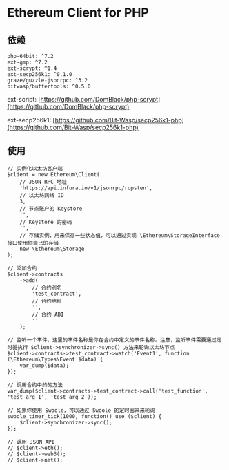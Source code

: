 # Ethereum Client for PHP
## 依赖
```
php-64bit: ^7.2
ext-gmp: ^7.2
ext-scrypt: ^1.4  
ext-secp256k1: ^0.1.0
graze/guzzle-jsonrpc: ^3.2
bitwasp/buffertools: ^0.5.0
```
ext-script: [https://github.com/DomBlack/php-scrypt](https://github.com/DomBlack/php-scrypt)

ext-secp256k1: [https://github.com/Bit-Wasp/secp256k1-php](https://github.com/Bit-Wasp/secp256k1-php)
## 使用
```
// 实例化以太坊客户端
$client = new Ethereum\Client(
    // JSON RPC 地址
    'https://api.infura.io/v1/jsonrpc/ropsten',
    // 以太坊网络 ID
    3,
    // 节点账户的 Keystore
    '',
    // Keystore 的密码
    '',
    // 存储实例，用来保存一些状态值，可以通过实现 \Ethereum\StorageInterface 接口使用你自己的存储
    new \Ethereum\Storage
);

// 添加合约
$client->contracts
    ->add(
        // 合约别名
        'test_contract',
        // 合约地址
        '',
        // 合约 ABI
        ''
    );

// 监听一个事件，这里的事件名称是你在合约中定义的事件名称。注意，监听事件需要通过定时器执行 $client->synchronizer->sync() 方法来轮询以太坊节点
$client->contracts->test_contract->watch('Event1', function (\Ethereum\Types\Event $data) {
    var_dump($data);
});

// 调用合约中的的方法
var_dump($client->contracts->test_contract->call('test_function', 'test_arg_1', 'test_arg_2'));

// 如果你使用 Swoole，可以通过 Swoole 的定时器来来轮询
swoole_timer_tick(1000, function() use ($client) {
    $client->synchronizer->sync();
});

// 调用 JSON API
// $client->eth();
// $client->web3();
// $client->net();
```